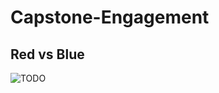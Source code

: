 # Capstone-Engagement

## Red vs Blue

![TODO](https://docs.google.com/presentation/d/e/2PACX-1vS3kJ_AH9njKfGz-MLdD-vunlYr8kUitw9TDf0eyJ1b72qvFKsi7VyYKmG46P3iK7s1YhKvC7vgixS9/pub?start=false&loop=false&delayms=3000)
